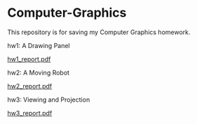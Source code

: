 # Computer-Graphics
This repository is for saving my Computer Graphics homework.

hw1: A Drawing Panel

[hw1_report.pdf](https://github.com/k8731/Computer-Graphics/files/9957881/hw1_report.pdf)

hw2: A Moving Robot 

[hw2_report.pdf](https://github.com/k8731/Computer-Graphics/files/9962147/hw2_report.pdf)

hw3: Viewing and Projection

[hw3_report.pdf](https://github.com/k8731/Computer-Graphics/files/10115600/hw3_report.pdf)

